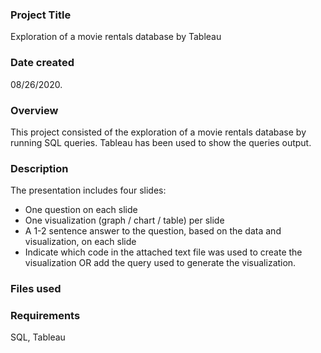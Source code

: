 ### Project Title
Exploration of a movie rentals database by Tableau

### Date created
08/26/2020.

### Overview
This project consisted of the exploration of a movie rentals database by running SQL queries.
Tableau has been used to show the queries output.

### Description
The presentation includes four slides:

- One question on each slide
- One visualization (graph / chart / table) per slide
- A 1-2 sentence answer to the question, based on the data and visualization, on each slide
- Indicate which code in the attached text file was used to create the visualization OR add the query used to generate the visualization.

### Files used


### Requirements
SQL, Tableau
